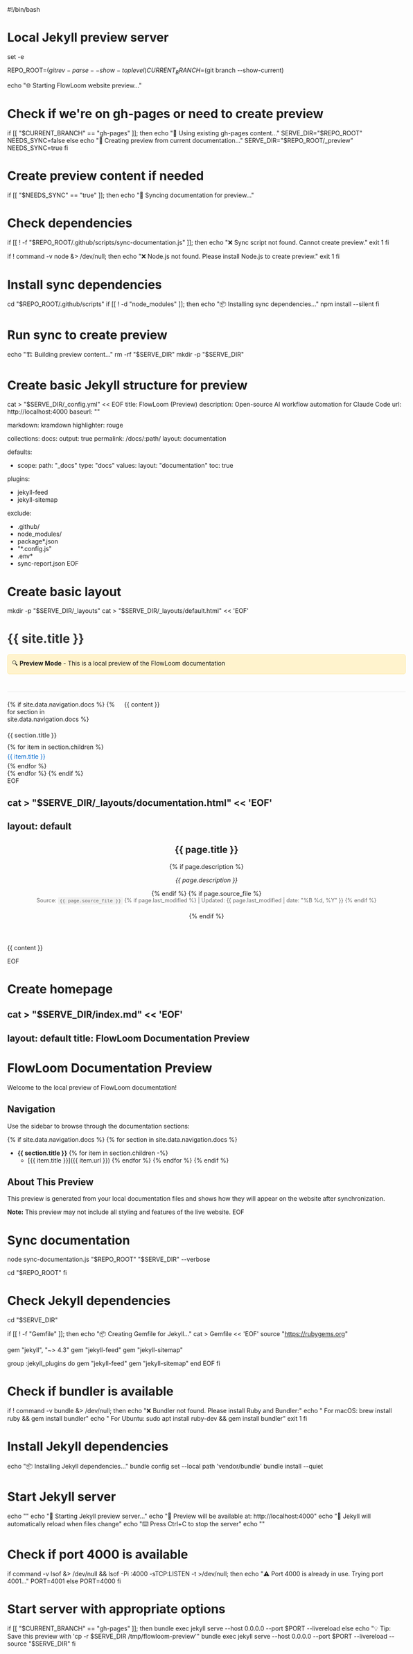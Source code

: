 #!/bin/bash
# Local Jekyll preview server

set -e

REPO_ROOT=$(git rev-parse --show-toplevel)
CURRENT_BRANCH=$(git branch --show-current)

echo "🌐 Starting FlowLoom website preview..."

# Check if we're on gh-pages or need to create preview
if [[ "$CURRENT_BRANCH" == "gh-pages" ]]; then
  echo "📖 Using existing gh-pages content..."
  SERVE_DIR="$REPO_ROOT"
  NEEDS_SYNC=false
else
  echo "📝 Creating preview from current documentation..."
  SERVE_DIR="$REPO_ROOT/_preview"
  NEEDS_SYNC=true
fi

# Create preview content if needed
if [[ "$NEEDS_SYNC" == "true" ]]; then
  echo "🔄 Syncing documentation for preview..."
  
  # Check dependencies
  if [[ ! -f "$REPO_ROOT/.github/scripts/sync-documentation.js" ]]; then
    echo "❌ Sync script not found. Cannot create preview."
    exit 1
  fi
  
  if ! command -v node &> /dev/null; then
    echo "❌ Node.js not found. Please install Node.js to create preview."
    exit 1
  fi
  
  # Install sync dependencies
  cd "$REPO_ROOT/.github/scripts"
  if [[ ! -d "node_modules" ]]; then
    echo "📦 Installing sync dependencies..."
    npm install --silent
  fi
  
  # Run sync to create preview
  echo "🏗️  Building preview content..."
  rm -rf "$SERVE_DIR"
  mkdir -p "$SERVE_DIR"
  
  # Create basic Jekyll structure for preview
  cat > "$SERVE_DIR/_config.yml" << EOF
title: FlowLoom (Preview)
description: Open-source AI workflow automation for Claude Code
url: http://localhost:4000
baseurl: ""

markdown: kramdown
highlighter: rouge

collections:
  docs:
    output: true
    permalink: /docs/:path/
    layout: documentation

defaults:
  - scope:
      path: "_docs"
      type: "docs"
    values:
      layout: "documentation"
      toc: true

plugins:
  - jekyll-feed
  - jekyll-sitemap

exclude:
  - .github/
  - node_modules/
  - package*.json
  - "*.config.js"
  - .env*
  - sync-report.json
EOF

  # Create basic layout
  mkdir -p "$SERVE_DIR/_layouts"
  cat > "$SERVE_DIR/_layouts/default.html" << 'EOF'
<!DOCTYPE html>
<html lang="en">
<head>
  <meta charset="UTF-8">
  <meta name="viewport" content="width=device-width, initial-scale=1.0">
  <title>{{ page.title | default: site.title }}</title>
  <style>
    body { font-family: -apple-system, sans-serif; margin: 0; padding: 20px; max-width: 1200px; margin: 0 auto; }
    .header { border-bottom: 1px solid #eee; margin-bottom: 20px; padding-bottom: 20px; }
    .content { display: flex; gap: 20px; }
    .sidebar { width: 250px; flex-shrink: 0; }
    .main { flex: 1; }
    .nav-section h4 { margin: 20px 0 10px 0; color: #666; }
    .nav-section ul { list-style: none; padding: 0; margin: 0; }
    .nav-section li { margin: 5px 0; }
    .nav-section a { text-decoration: none; color: #0066cc; }
    .nav-section a:hover { text-decoration: underline; }
    .nav-section a.current { font-weight: bold; color: #333; }
    pre { background: #f5f5f5; padding: 15px; border-radius: 5px; overflow-x: auto; }
    code { background: #f0f0f0; padding: 2px 4px; border-radius: 3px; }
    pre code { background: none; padding: 0; }
    .doc-meta { color: #666; font-size: 0.9em; margin-bottom: 20px; }
    .preview-banner { background: #fff3cd; border: 1px solid #ffeaa7; padding: 10px; border-radius: 5px; margin-bottom: 20px; }
  </style>
</head>
<body>
  <div class="header">
    <h1><a href="/" style="text-decoration: none; color: #333;">{{ site.title }}</a></h1>
    <div class="preview-banner">
      🔍 <strong>Preview Mode</strong> - This is a local preview of the FlowLoom documentation
    </div>
  </div>
  <div class="content">
    <div class="sidebar">
      <nav>
        {% if site.data.navigation.docs %}
          {% for section in site.data.navigation.docs %}
            <div class="nav-section">
              <h4>{{ section.title }}</h4>
              <ul>
                {% for item in section.children %}
                  <li>
                    <a href="{{ item.url | relative_url }}"
                       {% if page.url == item.url %}class="current"{% endif %}>
                      {{ item.title }}
                    </a>
                  </li>
                {% endfor %}
              </ul>
            </div>
          {% endfor %}
        {% endif %}
      </nav>
    </div>
    <div class="main">
      {{ content }}
    </div>
  </div>
</body>
</html>
EOF

  cat > "$SERVE_DIR/_layouts/documentation.html" << 'EOF'
---
layout: default
---

<article>
  <header>
    <h1>{{ page.title }}</h1>
    {% if page.description %}
      <p><em>{{ page.description }}</em></p>
    {% endif %}
    {% if page.source_file %}
      <div class="doc-meta">
        Source: <code>{{ page.source_file }}</code>
        {% if page.last_modified %}
          | Updated: {{ page.last_modified | date: "%B %d, %Y" }}
        {% endif %}
      </div>
    {% endif %}
  </header>
  
  {{ content }}
</article>
EOF

  # Create homepage
  cat > "$SERVE_DIR/index.md" << 'EOF'
---
layout: default
title: FlowLoom Documentation Preview
---

# FlowLoom Documentation Preview

Welcome to the local preview of FlowLoom documentation!

## Navigation

Use the sidebar to browse through the documentation sections:

{% if site.data.navigation.docs %}
{% for section in site.data.navigation.docs %}
- **{{ section.title }}**
  {% for item in section.children -%}
  - [{{ item.title }}]({{ item.url }})
  {% endfor %}
{% endfor %}
{% endif %}

## About This Preview

This preview is generated from your local documentation files and shows how they will appear on the website after synchronization.

**Note:** This preview may not include all styling and features of the live website.
EOF

  # Sync documentation
  node sync-documentation.js "$REPO_ROOT" "$SERVE_DIR" --verbose
  
  cd "$REPO_ROOT"
fi

# Check Jekyll dependencies
cd "$SERVE_DIR"

if [[ ! -f "Gemfile" ]]; then
  echo "📦 Creating Gemfile for Jekyll..."
  cat > Gemfile << 'EOF'
source "https://rubygems.org"

gem "jekyll", "~> 4.3"
gem "jekyll-feed"
gem "jekyll-sitemap"

group :jekyll_plugins do
  gem "jekyll-feed"
  gem "jekyll-sitemap"
end
EOF
fi

# Check if bundler is available
if ! command -v bundle &> /dev/null; then
  echo "❌ Bundler not found. Please install Ruby and Bundler:"
  echo "   For macOS: brew install ruby && gem install bundler"
  echo "   For Ubuntu: sudo apt install ruby-dev && gem install bundler"
  exit 1
fi

# Install Jekyll dependencies
echo "📦 Installing Jekyll dependencies..."
bundle config set --local path 'vendor/bundle'
bundle install --quiet

# Start Jekyll server
echo ""
echo "🚀 Starting Jekyll preview server..."
echo "📱 Preview will be available at: http://localhost:4000"
echo "🔄 Jekyll will automatically reload when files change"
echo "⌨️  Press Ctrl+C to stop the server"
echo ""

# Check if port 4000 is available
if command -v lsof &> /dev/null && lsof -Pi :4000 -sTCP:LISTEN -t >/dev/null; then
  echo "⚠️  Port 4000 is already in use. Trying port 4001..."
  PORT=4001
else
  PORT=4000
fi

# Start server with appropriate options
if [[ "$CURRENT_BRANCH" == "gh-pages" ]]; then
  bundle exec jekyll serve --host 0.0.0.0 --port $PORT --livereload
else
  echo "💡 Tip: Save this preview with 'cp -r $SERVE_DIR /tmp/flowloom-preview'"
  bundle exec jekyll serve --host 0.0.0.0 --port $PORT --livereload --source "$SERVE_DIR"
fi